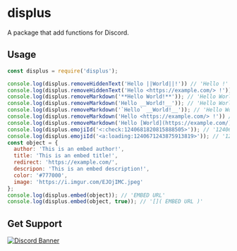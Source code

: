 # displus
A package that add functions for Discord.

## Usage
```js
const displus = require('displus');

console.log(displus.removeHiddenText('Hello ||World||!')) // 'Hello !'
console.log(displus.removeHiddenText('Hello <https://example.com/> !')) // 'Hello  !'
console.log(displus.removeMarkdown('**Hello World!**')); // 'Hello World!'
console.log(displus.removeMarkdown('Hello __World!__')); // 'Hello World!'
console.log(displus.removeMarkdown('`Hello` __World!__')); // 'Hello World!'
console.log(displus.removeMarkdown('Hello <https://example.com/> !')) // 'Hello https://example.com/ !'
console.log(displus.removeMarkdown('Hello [World](https://example.com/)!')); // 'Hello World!'
console.log(displus.emojiId('<:check:1240681820815888505>')); // '1240681820815888505'
console.log(displus.emojiId('<a:loading:1240671243875913819>')); // '1240671243875913819'
const object = {
  author: 'This is an embed author!',
  title: 'This is an embed title!',
  redirect: 'https://example.com/',
  descripon: 'This is an embed description!',
  color: '#777000',
  image: 'https://i.imgur.com/EJOjIMC.jpeg'
};
console.log(displus.embed(object)); // 'EMBED URL'
console.log(displus.embed(object, true)); // '[⁠︎]( EMBED URL )'
```

## Get Support
<a href="https://discord.gg/yKW8wWKCnS"><img src="https://discordapp.com/api/guilds/1005287561582878800/widget.png?style=banner4" alt="Discord Banner"/></a>